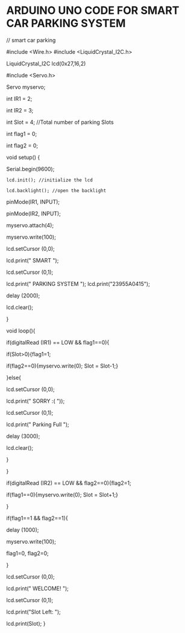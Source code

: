 # ARDUINO UNO CODE FOR SMART CAR PARKING SYSTEM

 // smart car parking

 #include <Wire.h>
 #include <LiquidCrystal_I2C.h>

LiquidCrystal_I2C lcd(0x27,16,2)

 #include <Servo.h>

Servo myservo;

int IR1 = 2;

int IR2 = 3;

int Slot = 4;           //Total number of parking Slots

int flag1 = 0;

int flag2 = 0;

void setup() {

  Serial.begin(9600);

    lcd.init(); //initialize the lcd

    lcd.backlight(); //open the backlight

pinMode(IR1, INPUT);

pinMode(IR2, INPUT);

myservo.attach(4);

myservo.write(100);

lcd.setCursor (0,0);

lcd.print("     SMART  ");

lcd.setCursor (0,1);

lcd.print(" PARKING SYSTEM ");
lcd.print("23955A0415");

delay (2000);

lcd.clear();  

}

void loop(){

if(digitalRead (IR1) == LOW && flag1==0){

if(Slot>0){flag1=1;

if(flag2==0){myservo.write(0); Slot = Slot-1;}

}else{

lcd.setCursor (0,0);

lcd.print("    SORRY :(    "));  

lcd.setCursor (0,1);

lcd.print("  Parking Full  ");

delay (3000);

lcd.clear();

}

}

if(digitalRead (IR2) == LOW && flag2==0){flag2=1;

if(flag1==0){myservo.write(0); Slot = Slot+1;}

}

if(flag1==1 && flag2==1){

delay (1000);

myservo.write(100);

flag1=0, flag2=0;

}

lcd.setCursor (0,0);

lcd.print("    WELCOME!    ");

lcd.setCursor (0,1);

lcd.print("Slot Left: ");

lcd.print(Slot);
}
